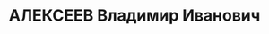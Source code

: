 ---
title: АЛЕКСЕЕВ Владимир Иванович
description: "Род. в 1900, Воронежская обл., с. Волоконовка, б/п. Проживал: Ростов-на-Дону.\
  \ Начальник конструкторско-экспериментального отдела завода \"Ростсельмаш\" \n \
  \ Арестован 21.01.1937. Обв. по ст.ст. 58-7, 58-8, 58-11 УК РСФСР за участие в контрреволюционной\
  \ организации. Приговор: выездная сессия ВК ВС СССР в г. Ростове-на-Дону, 10.06.1937\
  \ – ВМН. Расстрелян 10.06.1937, в г.Ростове-на-Дону. \n  Реабилитирован ВК ВС СССР\
  \ 30.03.1956 за отсутствием состава преступления"
---